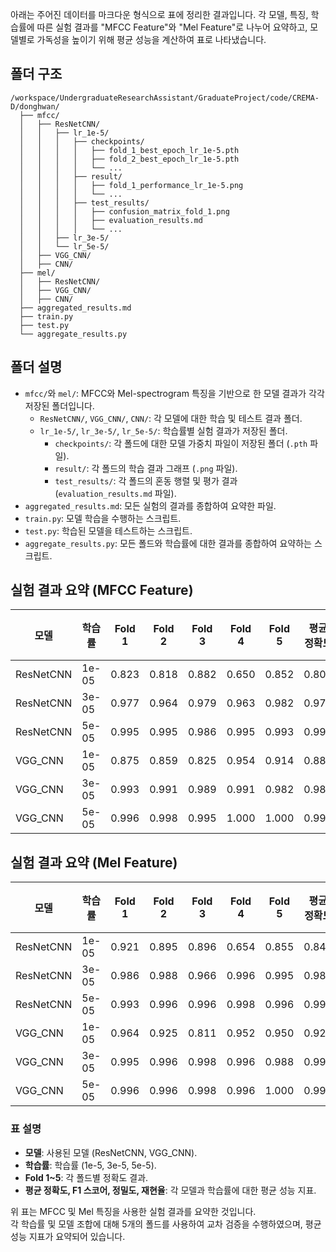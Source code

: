 아래는 주어진 데이터를 마크다운 형식으로 표에 정리한 결과입니다. 각 모델, 특징, 학습률에 따른 실험 결과를 "MFCC Feature"와 "Mel Feature"로 나누어 요약하고, 모델별로 가독성을 높이기 위해 평균 성능을 계산하여 표로 나타냈습니다.

## 폴더 구조

```plaintext
/workspace/UndergraduateResearchAssistant/GraduateProject/code/CREMA-D/donghwan/
  ├── mfcc/
  │   ├── ResNetCNN/
  │   │   ├── lr_1e-5/
  │   │   │   ├── checkpoints/
  │   │   │   │   ├── fold_1_best_epoch_lr_1e-5.pth
  │   │   │   │   ├── fold_2_best_epoch_lr_1e-5.pth
  │   │   │   │   └── ...
  │   │   │   ├── result/
  │   │   │   │   ├── fold_1_performance_lr_1e-5.png
  │   │   │   │   └── ...
  │   │   │   ├── test_results/
  │   │   │   │   ├── confusion_matrix_fold_1.png
  │   │   │   │   ├── evaluation_results.md
  │   │   │   │   └── ...
  │   │   ├── lr_3e-5/
  │   │   └── lr_5e-5/
  │   ├── VGG_CNN/
  │   ├── CNN/
  ├── mel/
  │   ├── ResNetCNN/
  │   ├── VGG_CNN/
  │   ├── CNN/
  ├── aggregated_results.md
  ├── train.py
  ├── test.py
  └── aggregate_results.py
```

## 폴더 설명

- `mfcc/`와 `mel/`: MFCC와 Mel-spectrogram 특징을 기반으로 한 모델 결과가 각각 저장된 폴더입니다.
  - `ResNetCNN/`, `VGG_CNN/`, `CNN/`: 각 모델에 대한 학습 및 테스트 결과 폴더.
  - `lr_1e-5/`, `lr_3e-5/`, `lr_5e-5/`: 학습률별 실험 결과가 저장된 폴더.
    - `checkpoints/`: 각 폴드에 대한 모델 가중치 파일이 저장된 폴더 (`.pth` 파일).
    - `result/`: 각 폴드의 학습 결과 그래프 (`.png` 파일).
    - `test_results/`: 각 폴드의 혼동 행렬 및 평가 결과 (`evaluation_results.md` 파일).
- `aggregated_results.md`: 모든 실험의 결과를 종합하여 요약한 파일.
- `train.py`: 모델 학습을 수행하는 스크립트.
- `test.py`: 학습된 모델을 테스트하는 스크립트.
- `aggregate_results.py`: 모든 폴드와 학습률에 대한 결과를 종합하여 요약하는 스크립트.

## 실험 결과 요약 (MFCC Feature)

| 모델      | 학습률  | Fold 1 | Fold 2 | Fold 3 | Fold 4 | Fold 5 | 평균 정확도 | 평균 F1 스코어 | 평균 정밀도 | 평균 재현율 |
|-----------|---------|--------|--------|--------|--------|--------|-------------|---------------|-------------|-------------|
| ResNetCNN | 1e-05   | 0.823  | 0.818  | 0.882  | 0.650  | 0.852  | 0.805       | 0.798         | 0.914       | 0.750       |
| ResNetCNN | 3e-05   | 0.977  | 0.964  | 0.979  | 0.963  | 0.982  | 0.973       | 0.976         | 0.994       | 0.958       |
| ResNetCNN | 5e-05   | 0.995  | 0.995  | 0.986  | 0.995  | 0.993  | 0.993       | 0.993         | 0.998       | 0.989       |
| VGG_CNN   | 1e-05   | 0.875  | 0.859  | 0.825  | 0.954  | 0.914  | 0.885       | 0.887         | 0.989       | 0.809       |
| VGG_CNN   | 3e-05   | 0.993  | 0.991  | 0.989  | 0.991  | 0.982  | 0.989       | 0.991         | 0.999       | 0.983       |
| VGG_CNN   | 5e-05   | 0.996  | 0.998  | 0.995  | 1.000  | 1.000  | 0.998       | 0.998         | 1.000       | 0.996       |

## 실험 결과 요약 (Mel Feature)

| 모델      | 학습률  | Fold 1 | Fold 2 | Fold 3 | Fold 4 | Fold 5 | 평균 정확도 | 평균 F1 스코어 | 평균 정밀도 | 평균 재현율 |
|-----------|---------|--------|--------|--------|--------|--------|-------------|---------------|-------------|-------------|
| ResNetCNN | 1e-05   | 0.921  | 0.895  | 0.896  | 0.654  | 0.855  | 0.844       | 0.837         | 0.943       | 0.793       |
| ResNetCNN | 3e-05   | 0.986  | 0.988  | 0.966  | 0.996  | 0.995  | 0.986       | 0.988         | 0.993       | 0.983       |
| ResNetCNN | 5e-05   | 0.993  | 0.996  | 0.996  | 0.998  | 0.996  | 0.996       | 0.997         | 0.996       | 0.998       |
| VGG_CNN   | 1e-05   | 0.964  | 0.925  | 0.811  | 0.952  | 0.950  | 0.920       | 0.922         | 0.978       | 0.882       |
| VGG_CNN   | 3e-05   | 0.995  | 0.996  | 0.998  | 0.996  | 0.988  | 0.995       | 0.995         | 0.994       | 0.997       |
| VGG_CNN   | 5e-05   | 0.996  | 0.996  | 0.998  | 0.996  | 1.000  | 0.998       | 0.998         | 1.000       | 0.999       |

### 표 설명
- **모델**: 사용된 모델 (ResNetCNN, VGG_CNN).
- **학습률**: 학습률 (1e-5, 3e-5, 5e-5).
- **Fold 1~5**: 각 폴드별 정확도 결과.
- **평균 정확도, F1 스코어, 정밀도, 재현율**: 각 모델과 학습률에 대한 평균 성능 지표.

위 표는 MFCC 및 Mel 특징을 사용한 실험 결과를 요약한 것입니다.  
각 학습률 및 모델 조합에 대해 5개의 폴드를 사용하여 교차 검증을 수행하였으며, 평균 성능 지표가 요약되어 있습니다.


